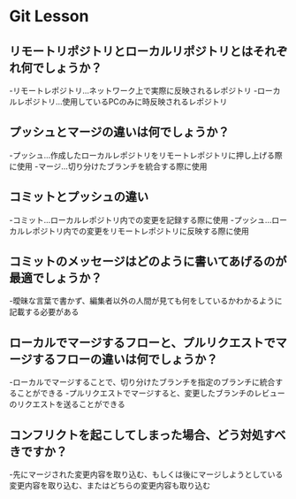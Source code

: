 # Git Lesson

## リモートリポジトリとローカルリポジトリとはそれぞれ何でしょうか？
-リモートレポジトリ…ネットワーク上で実際に反映されるレポジトリ
-ローカルレポジトリ…使用しているPCのみに時反映されるレポジトリ


## プッシュとマージの違いは何でしょうか？
-プッシュ…作成したローカルレポジトリをリモートレポジトリに押し上げる際に使用
-マージ…切り分けたブランチを統合する際に使用


## コミットとプッシュの違い
-コミット…ローカルレポジトリ内での変更を記録する際に使用
-プッシュ…ローカルレポジトリ内での変更をリモートレポジトリに反映する際に使用


## コミットのメッセージはどのように書いてあげるのが最適でしょうか？
-曖昧な言葉で書かず、編集者以外の人間が見ても何をしているかわかるように記載する必要がある



## ローカルでマージするフローと、プルリクエストでマージするフローの違いは何でしょうか？
-ローカルでマージすることで、切り分けたブランチを指定のブランチに統合することができる
-プルリクエストでマージすると、変更したブランチのレビューのリクエストを送ることができる



## コンフリクトを起こしてしまった場合、どう対処すべきですか？
-先にマージされた変更内容を取り込む、もしくは後にマージしようとしている変更内容を取り込む、またはどちらの変更内容も取り込む
